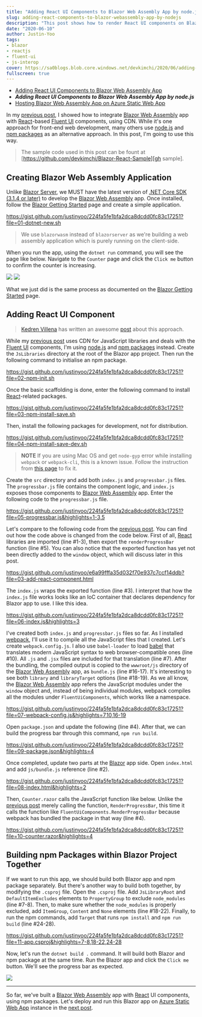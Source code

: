 ```yaml
---
title: "Adding React UI Components to Blazor Web Assembly App by node.js"
slug: adding-react-components-to-blazor-webassembly-app-by-nodejs
description: "This post shows how to render React UI components on Blazor Web Assembly app, using node.js and npm package."
date: "2020-06-10"
author: Justin-Yoo
tags:
- blazor
- reactjs
- fluent-ui
- js-interop
cover: https://sa0blogs.blob.core.windows.net/devkimchi/2020/06/adding-react-components-to-blazor-webassembly-app-by-nodejs-00.png
fullscreen: true
---
```


* [Adding React UI Components to Blazor Web Assembly App][post series 1]
* ***Adding React UI Components to Blazor Web Assembly App by node.js***
* [Hosting Blazor Web Assembly App on Azure Static Web App][post series 3]

In my [previous post][post prev], I showed how to integrate [Blazor Web Assembly][blazor wasm] app with [React][reactjs]-based [Fluent UI][fluentui] components, using CDN. While it's one approach for front-end web development, many others use [node.js][nodejs] and [npm packages][npmjs] as an alternative approach. In this post, I'm going to use this way.

> The sample code used in this post can be fount at [https://github.com/devkimchi/Blazor-React-Sample][gh sample].


## Creating Blazor Web Assembly Application ##

Unlike [Blazor Server][blazor server], we MUST have the latest version of [.NET Core SDK (3.1.4 or later)][netcore sdk 3.1.4] to develop the [Blazor Web Assembly][blazor wasm] app. Once installed, follow the [Blazor Getting Started][blazor gettingstarted] page and create a simple application.

https://gist.github.com/justinyoo/224fa5fe1bfa2dca8dcdd0fc83c17251?file=01-dotnet-new.sh

> We use `blazorwasm` instead of `blazorserver` as we're building a web assembly application which is purely running on the client-side.

When you run the app, using the `dotnet run` command, you will see the page like below. Navigate to the `Counter` page and click the `Click me` button to confirm the counter is increasing.

![][image-01]
![][image-02]

What we just did is the same process as documented on the [Blazor Getting Started][blazor gettingstarted] page.


## Adding React UI Component ##

> [Kedren Villena][kedren] has written an awesome [post][kedren post] about this approach.

While my [previous post][post prev] uses CDN for JavaScript libraries and deals with the [Fluent UI][fluentui] components, I'm using [node.js][nodejs] and [npm packages][npmjs] instead. Create the `JsLibraries` directory at the root of the Blazor app project. Then run the following command to initialise an npm package.

https://gist.github.com/justinyoo/224fa5fe1bfa2dca8dcdd0fc83c17251?file=02-npm-init.sh

Once the basic scaffolding is done, enter the following command to install [React][reactjs]-related packages.

https://gist.github.com/justinyoo/224fa5fe1bfa2dca8dcdd0fc83c17251?file=03-npm-install-save.sh

Then, install the following packages for development, not for distribution.

https://gist.github.com/justinyoo/224fa5fe1bfa2dca8dcdd0fc83c17251?file=04-npm-install-save-dev.sh

> **NOTE** If you are using Mac OS and get `node-gyp` error while installing `webpack` or `webpack-cli`, this is a known issue. Follow the instruction from [this page][node-gyp issue] to fix it.

Create the `src` directory and add both `index.js` and `progressbar.js` files. The `progressbar.js` file contains the component logic, and `index.js` exposes those components to [Blazor Web Assembly][blazor wasm] app. Enter the following code to the `progressbar.js` file.

https://gist.github.com/justinyoo/224fa5fe1bfa2dca8dcdd0fc83c17251?file=05-progressbar.js&highlights=1-3,5

Let's compare to the following code from the [previous post][post prev]. You can find out how the code above is changed from the code below. First of all, [React][reactjs] libraries are imported (line #1-3), then export the `renderProgressBar` function (line #5). You can also notice that the exported function has yet not been directly added to the `window` object, which will discuss later in this post.

https://gist.github.com/justinyoo/e6a99fffa35d032f70e937c7ccf14ddb?file=03-add-react-component.html

The `index.js` wraps the exported function (line #3). I interpret that how the `index.js` file works looks like an IoC container that declares dependency for Blazor app to use. I like this idea.

https://gist.github.com/justinyoo/224fa5fe1bfa2dca8dcdd0fc83c17251?file=06-index.js&highlights=3

I've created both `index.js` and `progressbar.js` files so far. As I installed [webpack][webpackjs], I'll use it to compile all the JavaScript files that I created. Let's create `webpack.config.js`. I also use `babel-loader` to load [babel][babeljs] that translates modern JavaScript syntax to web browser-compatible ones (line #10). All `.js` and `.jsx` files are included for that translation (line #7). After the bundling, the compiled output is copied to the `wwwroot/js` directory of the [Blazor Web Assembly][blazor wasm] app, as `bundle.js` (line #16-17). It's interesting to see both `library` and `libraryTarget` options (line #18-19). As we all know, the [Blazor Web Assembly][blazor wasm] app refers the JavaScript modules under the `window` object and, instead of being individual modules, webpack compiles all the modules under `FluentUiComponents`, which works like a namespace.

https://gist.github.com/justinyoo/224fa5fe1bfa2dca8dcdd0fc83c17251?file=07-webpack-config.js&highlights=7,10,16-19

Open `package.json` and update the following (line #4). After that, we can build the progress bar through this command, `npm run build`.

https://gist.github.com/justinyoo/224fa5fe1bfa2dca8dcdd0fc83c17251?file=09-package.json&highlights=4

Once completed, update two parts at the [Blazor][blazor wasm] app side. Open `index.html` and add `js/bundle.js` reference (line #2).

https://gist.github.com/justinyoo/224fa5fe1bfa2dca8dcdd0fc83c17251?file=08-index.html&highlights=2

Then, `Counter.razor` calls the JavaScript function like below. Unlike the [previous post][post prev] merely calling the function, `RenderProgressBar`, this time it calls the function like `FluentUiComponents.RenderProgressBar` because webpack has bundled the package in that way (line #4).

https://gist.github.com/justinyoo/224fa5fe1bfa2dca8dcdd0fc83c17251?file=10-counter.razor&highlights=4


## Building npm Packages within Blazor Project Together ##

If we want to run this app, we should build both Blazor app and npm package separately. But there's another way to build both together, by modifying the `.csproj` file. Open the `.csproj` file. Add `JsLibraryRoot` and `DefaultItemExcludes` elements to `PropertyGroup` to exclude `node_modules` (line #7-8). Then, to make sure whether the `node_modules` is properly excluded, add `ItemGroup`, `Content` and `None` elements (line #18-22). Finally, to run the npm commands, add `Target` that runs `npm install` and `npm run build` (line #24-28).

https://gist.github.com/justinyoo/224fa5fe1bfa2dca8dcdd0fc83c17251?file=11-app.csproj&highlights=7-8,18-22,24-28

Now, let's run the `dotnet build .` command. It will build both Blazor and npm package at the same time. Run the Blazor app and click the `Click me` button. We'll see the progress bar as expected.

![][image-03]

---

So far, we've built a [Blazor Web Assembly][blazor wasm] app with [React][reactjs] UI components, using npm packages. Let's deploy and run this Blazor app on [Azure Static Web App][az swa] instance in the [next post][post next].


[image-01]: https://sa0blogs.blob.core.windows.net/devkimchi/2020/06/adding-react-components-to-blazor-webassembly-app-by-nodejs-01.png
[image-02]: https://sa0blogs.blob.core.windows.net/devkimchi/2020/06/adding-react-components-to-blazor-webassembly-app-by-nodejs-02.png
[image-03]: https://sa0blogs.blob.core.windows.net/devkimchi/2020/06/adding-react-components-to-blazor-webassembly-app-by-nodejs-03.png

[gh sample]: https://github.com/devkimchi/Blazor-React-Sample

[post series 1]: /2020/06/03/adding-react-components-to-blazor-webassembly-app/
[post series 2]: /2020/06/10/adding-react-components-to-blazor-webassembly-app-by-nodejs/
[post series 3]: /2020/06/17/hosting-blazor-web-assembly-app-on-azure-static-webapp/

[post prev]: /2020/06/03/adding-react-components-to-blazor-webassembly-app/
[post next]: /2020/06/17/hosting-blazor-web-assembly-app-on-azure-static-webapp/

[kedren]: https://www.linkedin.com/in/kedrenvillena/
[kedren post]: https://medium.com/swlh/using-npm-packages-with-blazor-2b0310279320

[blazor]: https://docs.microsoft.com/aspnet/core/blazor/?view=aspnetcore-3.1&WT.mc_id=devkimchicom-blog-juyoo
[blazor wasm]: https://docs.microsoft.com/aspnet/core/blazor/?view=aspnetcore-3.1&WT.mc_id=devkimchicom-blog-juyoo#blazor-webassembly
[blazor server]: https://docs.microsoft.com/aspnet/core/blazor/?view=aspnetcore-3.1&WT.mc_id=devkimchicom-blog-juyoo#blazor-server
[blazor gettingstarted]: https://docs.microsoft.com/aspnet/core/blazor/get-started?view=aspnetcore-3.1&tabs=visual-studio-code&WT.mc_id=devkimchicom-blog-juyoo
[blazor js from dotnet]: https://docs.microsoft.com/aspnet/core/blazor/call-javascript-from-dotnet?view=aspnetcore-3.1&WT.mc_id=devkimchicom-blog-juyoo
[blazor dotnet from js]: https://docs.microsoft.com/aspnet/core/blazor/call-dotnet-from-javascript?view=aspnetcore-3.1&WT.mc_id=devkimchicom-blog-juyoo
[blazor statemanagement]: https://docs.microsoft.com/aspnet/core/blazor/state-management?view=aspnetcore-3.1&WT.mc_id=devkimchicom-blog-juyoo

[wasm]: https://webassembly.org/
[reactjs]: https://reactjs.org/
[netcore sdk 3.1.4]: https://dotnet.microsoft.com/download/dotnet-core/3.1?WT.mc_id=devkimchicom-blog-juyoo#3.1.4
[nodejs]: https://nodejs.org/
[npmjs]: https://www.npmjs.com/
[webpackjs]: https://webpack.js.org/
[babeljs]: https://babeljs.io/

[node-gyp issue]: https://github.com/nodejs/node-gyp/issues/569

[fluentui]: https://developer.microsoft.com/fluentui/?WT.mc_id=devkimchicom-blog-juyoo
[fluentui progressindicator]: https://developer.microsoft.com/fluentui?WT.mc_id=devkimchicom-blog-juyoo#/controls/web/progressindicator
[fluentui progressindicator codepen]: https://codepen.io/pen/?&editable=true=https%3A%2F%2Fdeveloper.microsoft.com%2Fen-us%2Ffluentui%3FWT.mc_id%3Ddevkimchicom-blog-juyoo

[az swa]: https://docs.microsoft.com/azure/static-web-apps/overview?WT.mc_id=devkimchicom-blog-juyoo
